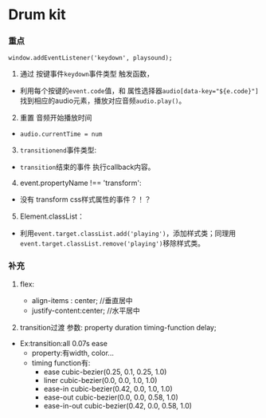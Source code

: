 # Drum kit

### 重点

```
window.addEventListener('keydown', playsound);
```


1. 通过 按键事件`keydown`事件类型 触发函数，
- 利用每个按键的`event.code`值，和 属性选择器`audio[data-key="${e.code}"]` 找到相应的audio元素，播放对应音频`audio.play()`。

2. 重置 音频开始播放时间 
- `audio.currentTime = num`
3. `transitionend`事件类型:  
- `transition`结束的事件  执行callback内容。
4. event.propertyName !== 'transform':   
- 没有 transform css样式属性的事件？！？
5. Element.classList： 
- 利用`event.target.classList.add('playing')`，添加样式类；同理用`event.target.classList.remove('playing')`移除样式类。

### 补充

1. flex:
	- align-items : center; //垂直居中
	- justify-content:center; //水平居中

2. transition过渡 参数: property duration timing-function delay;

  - Ex:transition:all 0.07s ease
	- property:有width, color...
	- timing function有:
		- ease          cubic-bezier(0.25, 0.1, 0.25, 1.0)
		- liner         cubic-bezier(0.0, 0.0, 1.0, 1.0)
		- ease-in       cubic-bezier(0.42, 0.0, 1.0, 1.0)
		- ease-out      cubic-bezier(0.0, 0.0, 0.58, 1.0)
		- ease-in-out   cubic-bezier(0.42, 0.0, 0.58, 1.0)
